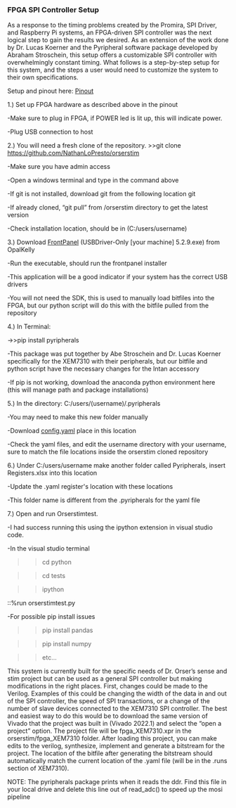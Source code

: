 
### FPGA SPI Controller Setup ###
 

As a response to the timing problems created by the Promira, SPI Driver, and Raspberry Pi systems, an FPGA-driven SPI controller was the next logical step to gain the results we desired. As an extension of the work done by Dr. Lucas Koerner and the Pyripheral software package developed by Abraham Stroschein, this setup offers a customizable SPI controller with overwhelmingly constant timing. What follows is a step-by-step setup for this system, and the steps a user would need to customize the system to their own specifications.  

 

Setup and pinout here: [Pinout](https://uofstthomasmn-my.sharepoint.com/:w:/r/personal/orse4841_stthomas_edu/_layouts/15/Doc.aspx?sourcedoc=%7B3EB9A87E-E878-4176-B991-343D5E66C516%7D&file=FPGASPI%20Pinout.docx&action=default&mobileredirect=true)

 

1.) Set up FPGA hardware as described above in the pinout 

-Make sure to plug in FPGA, if POWER led is lit up, this will indicate power. 

-Plug USB connection to host 

2.) You will need a fresh clone of the repository. >>git clone https://github.com/NathanLoPresto/orserstim 

-Make sure you have admin access 

-Open a windows terminal and type in the command above 

-If git is not installed, download git from the following location git 

-If already cloned, “git pull” from /orserstim directory to get the latest version 

-Check installation location, should be in (C:/users/username) 

3.) Download [FrontPanel](https://pins.opalkelly.com/downloads) (USBDriver-Only [your machine] 5.2.9.exe) from OpalKelly  

-Run the executable, should run the frontpanel installer 

-This application will be a good indicator if your system has the correct USB drivers 

-You will not need the SDK, this is used to manually load bitfiles into the FPGA, but our python script will do this with the bitfile pulled from the repository 

4.) In Terminal: 

->>pip install pyripherals 

-This package was put together by Abe Stroschein and Dr. Lucas Koerner specifically for the XEM7310 with their peripherals, but our bitfile and python script have the necessary changes for the Intan accessory 

-If pip is not working, download the anaconda python environment here (this will manage path and package installations) 

5.) In the directory: C:/users/(username)/.pyripherals 

-You may need to make this new folder manually 

-Download [config.yaml](https://uofstthomasmn-my.sharepoint.com/personal/orse4841_stthomas_edu/_layouts/15/onedrive.aspx?ct=1653404356387&or=OWA%2DNT&cid=2a36761c%2Da80c%2Dc28d%2D05c8%2D09a89d7b7e67&ga=1&id=%2Fpersonal%2Forse4841%5Fstthomas%5Fedu%2FDocuments%2FOrser%20Research%20Group%2FIntan%2FSPI%20Systems%20Code%2FXEM7310%2Fconfig%2Eyaml&parent=%2Fpersonal%2Forse4841%5Fstthomas%5Fedu%2FDocuments%2FOrser%20Research%20Group%2FIntan%2FSPI%20Systems%20Code%2FXEM7310) place in this location 

-Check the yaml files, and edit the username directory with your username, sure to match the file locations inside the orserstim cloned repository 

6.) Under C:/users/username make another folder called Pyripherals, insert Registers.xlsx into this location 

-Update the .yaml register's location with these locations 

-This folder name is different from the .pyripherals for the yaml file 

7.) Open and run Orserstimtest. 

-I had success running this using the ipython extension in visual studio code.  

-In the visual studio terminal 

>>cd python 

>>cd tests 

>>ipython 

::%run orserstimtest.py 

-For possible pip install issues 

>>pip install pandas 

>>pip install numpy 

>>etc... 

 

This system is currently built for the specific needs of Dr. Orser’s sense and stim project but can be used as a general SPI controller but making modifications in the right places. First, changes could be made to the Verilog. Examples of this could be changing the width of the data in and out of the SPI controller, the speed of SPI transactions, or a change of the number of slave devices connected to the XEM7310 SPI controller. The best and easiest way to do this would be to download the same version of Vivado that the project was built in (Vivado 2022.1) and select the “open a project” option. The project file will be fpga_XEM7310.xpr in the orserstim/fpga_XEM7310 folder. After loading this project, you can make edits to the verilog, synthesize, implement and generate a bitstream for the project. The location of the bitfile after generating the bitstream should automatically match the current location of the .yaml file (will be in the .runs section of XEM7310).  

 

 

NOTE: The pyripherals package prints when it reads the ddr. Find this file in your local drive and delete this line out of read_adc() to speed up the mosi pipeline 
